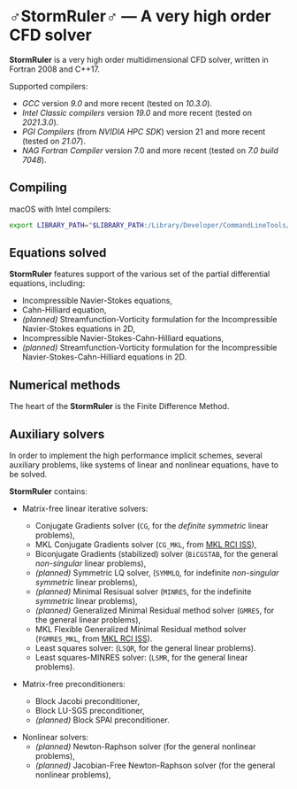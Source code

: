 <!--=-=-=-=-=-=-=-=-=-=-=-=-=-=-=-=-=-=-=-=-=-=-=-=-=-=-=-=-=-=-=-->
# ♂StormRuler♂ — A very high order CFD solver
<!--=-=-=-=-=-=-=-=-=-=-=-=-=-=-=-=-=-=-=-=-=-=-=-=-=-=-=-=-=-=-=-->
**StormRuler** is a very high order multidimensional CFD solver, 
written in Fortran 2008 and C++17.

Supported compilers:
* _GCC_ version _9.0_ and more recent 
  (tested on _10.3.0_).
* _Intel Classic compilers_ version _19.0_ and more recent
  (tested on _2021.3.0_).
* _PGI Compilers_ (from _NVIDIA HPC SDK_) version 21 and more recent 
  (tested on _21.07_).
* _NAG Fortran Compiler_ version 7.0 and more recent
  (tested on _7.0 build 7048_).

<!----------------------------------------------------------------->
## Compiling
<!----------------------------------------------------------------->

macOS with Intel compilers:
```bash
export LIBRARY_PATH="$LIBRARY_PATH:/Library/Developer/CommandLineTools/SDKs/MacOSX.sdk/usr/lib"
```

<!----------------------------------------------------------------->
## Equations solved
<!----------------------------------------------------------------->
**StormRuler** features support of the various set of the
partial differential equations, including:
* Incompressible Navier-Stokes equations,
* Cahn-Hilliard equation,
* _(planned)_ Streamfunction-Vorticity formulation for the
  Incompressible Navier-Stokes equations in 2D,
* Incompressible Navier-Stokes-Cahn-Hilliard equations,
* _(planned)_ Streamfunction-Vorticity formulation for the
  Incompressible Navier-Stokes-Cahn-Hilliard equations in 2D.

<!----------------------------------------------------------------->
## Numerical methods
<!----------------------------------------------------------------->
The heart of the **StormRuler** is the Finite Difference Method.

<!----------------------------------------------------------------->
## Auxiliary solvers
<!----------------------------------------------------------------->
In order to implement the high performance implicit schemes,
several auxiliary problems, like systems of linear and nonlinear
equations, have to be solved.

<!--
For the sake of convenience, all auxiliary solvers are implemented 
in the matrix-free manner: no assembled matrix is required to find 
a solution of the algebraic problem, only the matrix-vector product 
function is used.

Although most of the problems can be solved in the matrix-free 
manner using the Krylov subspace iterative solver, in some 
pathological cases an assembled matrix be required to 
construct a suitable preconditioner or utilize a direct solver.
**StormRuler** reconstructs a matrix using the matrix-vector 
product function automatically, using the 
_graph coloring based-algorithm_ in order to minimize an 
amount of the matrix-vector products required to construct it.-->

**StormRuler** contains:
- Matrix-free linear iterative solvers:
  * Conjugate Gradients solver 
    (`CG`, for the _definite symmetric_ linear problems),
  * MKL Conjugate Gradients solver 
    (`CG_MKL`, from [MKL RCI ISS](https://intel.ly/3D9r3k6)),
  * Biconjugate Gradients (stabilized) solver
    (`BiCGSTAB`, for the general _non-singular_ linear problems),
  * _(planned)_ Symmetric LQ solver,
    (`SYMMLQ`, for indefinite _non-singular symmetric_ linear problems),
  * _(planned)_ Minimal Resisual solver
    (`MINRES`, for the indefinite _symmetric_ linear problems),
  * _(planned)_ Generalized Minimal Residual method solver
    (`GMRES`, for the general linear problems),
  * MKL Flexible Generalized Minimal Residual method solver
    (`FGMRES_MKL`, from [MKL RCI ISS](https://intel.ly/2W9HRqR)).
  * Least squares solver:
    (`LSQR`, for the general linear problems).
  * Least squares-MINRES solver:
    (`LSMR`, for the general linear problems).

- Matrix-free preconditioners:
  * Block Jacobi preconditioner,
  * Block LU-SGS preconditioner,
  * _(planned)_ Block SPAI preconditioner.

<!--
- Linear direct solvers (embedded into the matrix-free environment):
  * MKL Direct Sparse Solver 
    (`DSS_MKL`, from [MKL DSS](https://intel.ly/37N95pe)).-->

- Nonlinear solvers:
  * _(planned)_ Newton-Raphson solver 
    (for the general nonlinear problems),
  * _(planned)_ Jacobian-Free Newton-Raphson solver 
    (for the general nonlinear problems),
